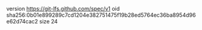 version https://git-lfs.github.com/spec/v1
oid sha256:0b01e899289c7cd1204e382751475f19b28ed5764ec36ba8954d96e62d74cac2
size 24
